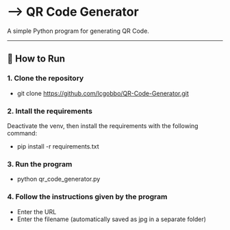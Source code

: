 #   QR Code Generator
A simple Python program for generating QR Code.

------------------------------------------------------------------------------------------------------------------------


## 🚀 How to Run

### 1. Clone the repository

* git clone https://github.com/lcgobbo/QR-Code-Generator.git

### 2. Intall the requirements

Deactivate the venv, then install the requirements with the following command:

* pip install -r requirements.txt


### 3. Run the program

* python qr_code_generator.py

### 4. Follow the instructions given by the program

* Enter the URL
* Enter the filename (automatically saved as jpg in a separate folder)
